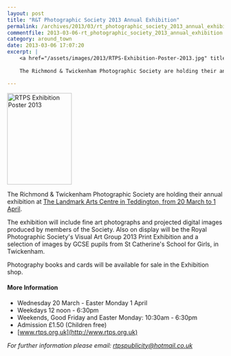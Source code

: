 ```yaml
---
layout: post
title: "R&T Photographic Society 2013 Annual Exhibition"
permalink: /archives/2013/03/rt_photographic_society_2013_annual_exhibition.html
commentfile: 2013-03-06-rt_photographic_society_2013_annual_exhibition
category: around_town
date: 2013-03-06 17:07:20
excerpt: |
    <a href="/assets/images/2013/RTPS-Exhibition-Poster-2013.jpg" title="See larger version of - RTPS Exhibition Poster 2013"><img src="/assets/images/2013/RTPS-Exhibition-Poster-2013_thumb.jpg" width="150" height="213" alt="RTPS Exhibition Poster 2013" class="photo right" /></a>
    
    The Richmond & Twickenham Photographic Society are holding their annual exhibition at <a href="https://stmargarets.london/event/show/200705143808">The Landmark Arts Centre in Teddington, from 20 March to 1 April</a>

---
```


<a href="/assets/images/2013/RTPS-Exhibition-Poster-2013.jpg" title="See larger version of - RTPS Exhibition Poster 2013"><img src="/assets/images/2013/RTPS-Exhibition-Poster-2013_thumb.jpg" width="150" height="213" alt="RTPS Exhibition Poster 2013" class="photo right" /></a>

The Richmond & Twickenham Photographic Society are holding their annual exhibition at [The Landmark Arts Centre in Teddington, from 20 March to 1 April](/event/show/200705143808).

The exhibition will include fine art photographs and projected digital images produced by members of the Society. Also on display will be the Royal Photographic Society's Visual Art Group 2013 Print Exhibition and a selection of images by GCSE pupils from St Catherine's School for Girls, in Twickenham.

Photography books and cards will be available for sale in the Exhibition shop.

#### More Information

-   Wednesday 20 March - Easter Monday 1 April
-   Weekdays 12 noon - 6:30pm
-   Weekends, Good Friday and Easter Monday: 10:30am - 6:30pm
-   Admission £1.50 (Children free)
-   [www.rtps.org.uk](http://www.rtps.org.uk)

<em>For further information please email: [rtpspublicity@hotmail.co.uk](mailto:rtpspublicity@hotmail.co.uk)</em>
